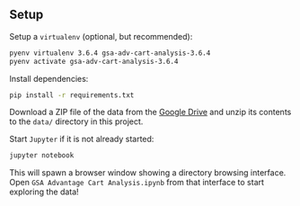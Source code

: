 

## Setup

Setup a `virtualenv` (optional, but recommended):

```sh
pyenv virtualenv 3.6.4 gsa-adv-cart-analysis-3.6.4
pyenv activate gsa-adv-cart-analysis-3.6.4
```

Install dependencies:

```sh
pip install -r requirements.txt
```

Download a ZIP file of the data from the [Google Drive](https://drive.google.com/drive/folders/1rTe5UUfwc0Wqji_E7s-7M_sX0yr-QkCc) and unzip its contents to the `data/` directory in this project.

Start `Jupyter` if it is not already started:

```sh
jupyter notebook
```

This will spawn a browser window showing a directory browsing interface. Open `GSA Advantage Cart Analysis.ipynb` from that interface to start exploring the data!
